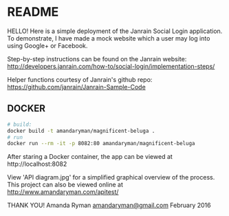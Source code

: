 # README

HELLO!
Here is a simple deployment of the Janrain Social Login application. To
demonstrate, I have made a mock website which a user may log into using Google+
or Facebook.

Step-by-step instructions can be found on the Janrain website:
http://developers.janrain.com/how-to/social-login/implementation-steps/

Helper functions courtesy of Janrain's github repo:
https://github.com/janrain/Janrain-Sample-Code

## DOCKER
```sh
# build:
docker build -t amandaryman/magnificent-beluga .
# run
docker run --rm -it -p 8082:80 amandaryman/magnificent-beluga
```

After staring a Docker container, the app can be viewed at http://localhost:8082

View 'API diagram.jpg' for a simplified graphical overview of the process.
This project can also be viewed online at http://www.amandaryman.com/apitest/

THANK YOU!
Amanda Ryman
amandaryman@gmail.com
February 2016
